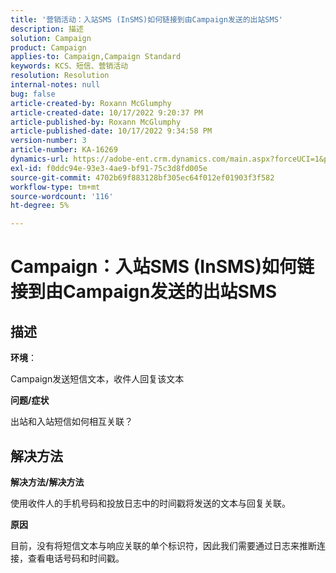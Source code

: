 ```yaml
---
title: '营销活动：入站SMS (InSMS)如何链接到由Campaign发送的出站SMS'
description: 描述
solution: Campaign
product: Campaign
applies-to: Campaign,Campaign Standard
keywords: KCS、短信、营销活动
resolution: Resolution
internal-notes: null
bug: false
article-created-by: Roxann McGlumphy
article-created-date: 10/17/2022 9:20:37 PM
article-published-by: Roxann McGlumphy
article-published-date: 10/17/2022 9:34:58 PM
version-number: 3
article-number: KA-16269
dynamics-url: https://adobe-ent.crm.dynamics.com/main.aspx?forceUCI=1&pagetype=entityrecord&etn=knowledgearticle&id=18fa3e88-614e-ed11-bba2-00224808679b
exl-id: f0ddc94e-93e3-4ae9-bf91-75c3d8fd005e
source-git-commit: 4702b69f883128bf305ec64f012ef01903f3f582
workflow-type: tm+mt
source-wordcount: '116'
ht-degree: 5%

---
```


# Campaign：入站SMS (InSMS)如何链接到由Campaign发送的出站SMS

## 描述


<b>环境</b>：

Campaign发送短信文本，收件人回复该文本

<b>问题/症状</b>

出站和入站短信如何相互关联？


## 解决方法


<b>解决方法/解决方法</b>

使用收件人的手机号码和投放日志中的时间戳将发送的文本与回复关联。

<b>原因</b>

目前，没有将短信文本与响应关联的单个标识符，因此我们需要通过日志来推断连接，查看电话号码和时间戳。
